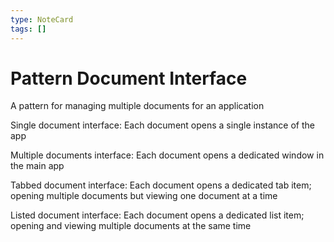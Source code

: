 ```yaml
---
type: NoteCard
tags: []
---
```


# Pattern Document Interface
A pattern for managing multiple documents for an application

Single document interface: Each document opens a single instance of the app

Multiple documents interface: Each document opens a dedicated window in the main app

Tabbed document interface: Each document opens a dedicated tab item; opening multiple documents but viewing one document at a time

Listed document interface: Each document opens a dedicated list item; opening and viewing multiple documents at the same time